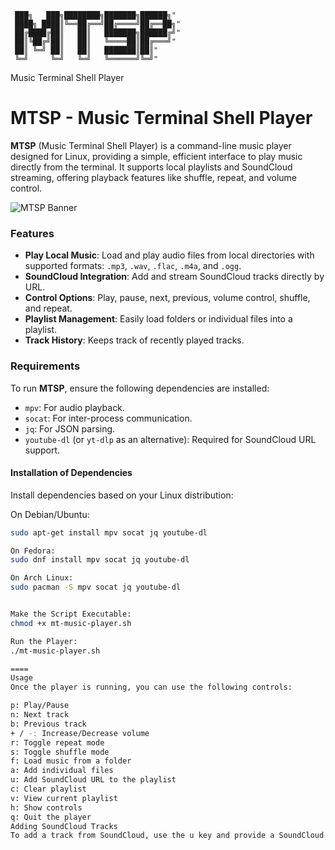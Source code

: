                                                   
     ███╗   ███╗████████╗███████╗██████╗"     
     ████╗ ████║╚══██╔══╝██╔════╝██╔══██╗"     
     ██╔████╔██║   ██║   ███████╗██████╔╝"     
     ██║╚██╔╝██║   ██║   ╚════██║██╔═══╝"     
     ██║ ╚═╝ ██║   ██║   ███████║██║"          
     ╚═╝     ╚═╝   ╚═╝   ╚══════╝╚═╝"          
                                                  
Music Terminal Shell Player


# MTSP - Music Terminal Shell Player

**MTSP** (Music Terminal Shell Player) is a command-line music player designed for Linux, providing a simple, efficient interface to play music directly from the terminal. It supports local playlists and SoundCloud streaming, offering playback features like shuffle, repeat, and volume control.

![MTSP Banner](https://ibb.co/ZcPx3Cj) <!-- Optional: Add a path to a banner image here -->

### Features
- **Play Local Music**: Load and play audio files from local directories with supported formats: `.mp3`, `.wav`, `.flac`, `.m4a`, and `.ogg`.
- **SoundCloud Integration**: Add and stream SoundCloud tracks directly by URL.
- **Control Options**: Play, pause, next, previous, volume control, shuffle, and repeat.
- **Playlist Management**: Easily load folders or individual files into a playlist.
- **Track History**: Keeps track of recently played tracks.

### Requirements
To run **MTSP**, ensure the following dependencies are installed:
- `mpv`: For audio playback.
- `socat`: For inter-process communication.
- `jq`: For JSON parsing.
- `youtube-dl` (or `yt-dlp` as an alternative): Required for SoundCloud URL support.

#### Installation of Dependencies
Install dependencies based on your Linux distribution:

On Debian/Ubuntu:
```bash
sudo apt-get install mpv socat jq youtube-dl

On Fedora:
sudo dnf install mpv socat jq youtube-dl

On Arch Linux:
sudo pacman -S mpv socat jq youtube-dl


Make the Script Executable:
chmod +x mt-music-player.sh

Run the Player:
./mt-music-player.sh

====
Usage
Once the player is running, you can use the following controls:

p: Play/Pause
n: Next track
b: Previous track
+ / -: Increase/Decrease volume
r: Toggle repeat mode
s: Toggle shuffle mode
f: Load music from a folder
a: Add individual files
u: Add SoundCloud URL to the playlist
c: Clear playlist
v: View current playlist
h: Show controls
q: Quit the player
Adding SoundCloud Tracks
To add a track from SoundCloud, use the u key and provide a SoundCloud URL. MTSP will fetch and add the track to your playlist

